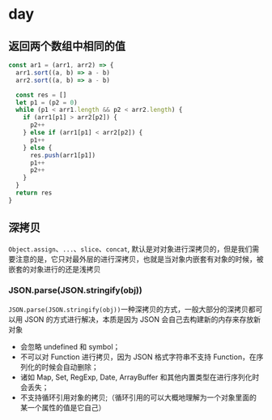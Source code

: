 # day

## 返回两个数组中相同的值

```javascript
const ar1 = (arr1, arr2) => {
  arr1.sort((a, b) => a - b)
  arr2.sort((a, b) => a - b)

  const res = []
  let p1 = (p2 = 0)
  while (p1 < arr1.length && p2 < arr2.length) {
    if (arr1[p1] > arr2[p2]) {
      p2++
    } else if (arr1[p1] < arr2[p2]) {
      p1++
    } else {
      res.push(arr1[p1])
      p1++
      p2++
    }
  }
  return res
}
```

## 深拷贝

`Object.assign`、`...`、`slice`、`concat`, 默认是对对象进行深拷贝的，但是我们需要注意的是，它只对最外层的进行深拷贝，也就是当对象内嵌套有对象的时候，被嵌套的对象进行的还是浅拷贝

### JSON.parse(JSON.stringify(obj))

`JSON.parse(JSON.stringify(obj))`一种深拷贝的方式，一般大部分的深拷贝都可以用 JSON 的方式进行解决，本质是因为 JSON 会自己去构建新的内存来存放新对象

- 会忽略 undefined 和 symbol；
- 不可以对 Function 进行拷贝，因为 JSON 格式字符串不支持 Function，在序列化的时候会自动删除；
- 诸如 Map, Set, RegExp, Date, ArrayBuffer 和其他内置类型在进行序列化时会丢失；
- 不支持循环引用对象的拷贝;（循环引用的可以大概地理解为一个对象里面的某一个属性的值是它自己）

